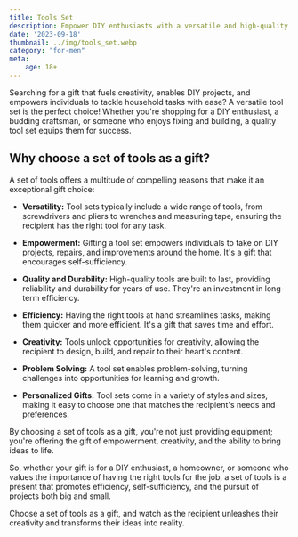 ```yaml
---
title: Tools Set
description: Empower DIY enthusiasts with a versatile and high-quality tool set.
date: '2023-09-18'
thumbnail: ../img/tools_set.webp
category: "for-men"
meta:
    age: 18+
---
```

Searching for a gift that fuels creativity, enables DIY projects, and empowers individuals to tackle household tasks with ease? A versatile tool set is the perfect choice! Whether you're shopping for a DIY enthusiast, a budding craftsman, or someone who enjoys fixing and building, a quality tool set equips them for success.

## Why choose a set of tools as a gift?

A set of tools offers a multitude of compelling reasons that make it an exceptional gift choice:

- **Versatility:** Tool sets typically include a wide range of tools, from screwdrivers and pliers to wrenches and measuring tape, ensuring the recipient has the right tool for any task.

- **Empowerment:** Gifting a tool set empowers individuals to take on DIY projects, repairs, and improvements around the home. It's a gift that encourages self-sufficiency.

- **Quality and Durability:** High-quality tools are built to last, providing reliability and durability for years of use. They're an investment in long-term efficiency.

- **Efficiency:** Having the right tools at hand streamlines tasks, making them quicker and more efficient. It's a gift that saves time and effort.

- **Creativity:** Tools unlock opportunities for creativity, allowing the recipient to design, build, and repair to their heart's content.

- **Problem Solving:** A tool set enables problem-solving, turning challenges into opportunities for learning and growth.

- **Personalized Gifts:** Tool sets come in a variety of styles and sizes, making it easy to choose one that matches the recipient's needs and preferences.

By choosing a set of tools as a gift, you're not just providing equipment; you're offering the gift of empowerment, creativity, and the ability to bring ideas to life.

So, whether your gift is for a DIY enthusiast, a homeowner, or someone who values the importance of having the right tools for the job, a set of tools is a present that promotes efficiency, self-sufficiency, and the pursuit of projects both big and small.

Choose a set of tools as a gift, and watch as the recipient unleashes their creativity and transforms their ideas into reality.
